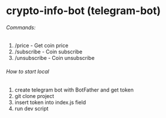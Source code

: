 # crypto-info-bot (telegram-bot)

###### Commands:
1) /price - Get coin price
2) /subscribe - Coin subscribe
3) /unsubscribe - Coin unsubscribe

###### How to start local
1) create telegram bot with BotFather and get token
2) git clone project
3) insert token into index.js field
4) run dev script